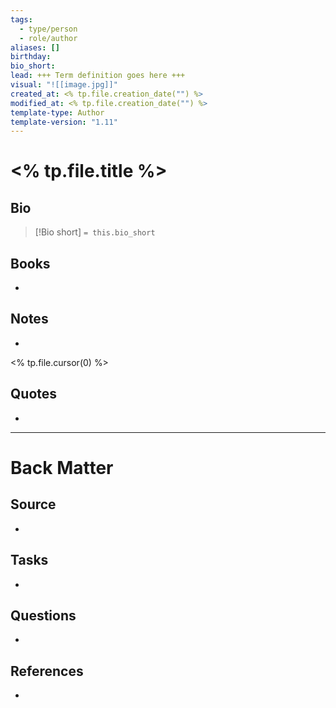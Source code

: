 ```yaml
---
tags:
  - type/person
  - role/author
aliases: []
birthday: 
bio_short: 
lead: +++ Term definition goes here +++
visual: "![[image.jpg]]"
created_at: <% tp.file.creation_date("") %>
modified_at: <% tp.file.creation_date("") %>
template-type: Author
template-version: "1.11"
---
```


# <% tp.file.title %>

##  Bio
<!-- Short biography of the AUTHOR -->

> [!Bio short]
> `= this.bio_short`

## Books
<!-- Only most important I‘ve read -->
- 

## Notes
<!-- The main content of my thoughts really -->
- 

<% tp.file.cursor(0) %>

## Quotes
<!-- Notable quotes with reference to their page or location -->
- 

---
# Back Matter
## Source
<!-- Always keep a link to the source- --> 
- 

## Tasks
<!-- What remains to be done with this note? --> 
- 

## Questions
<!-- What remains for you to consider? -->
- 

## References 
<!-- Links to pages not referenced in the content -->
- 
